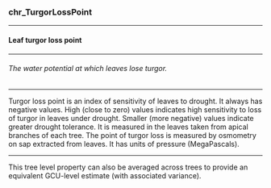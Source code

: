 ### chr_TurgorLossPoint



------
#### Leaf turgor loss point



------
###### The water potential at which leaves lose turgor.



------
Turgor loss point is an index of sensitivity of leaves to drought. It always has negative values. High (close to zero) values indicates high sensitivity to loss of turgor in leaves under drought. Smaller (more negative) values indicate greater drought tolerance. It is measured in the leaves taken from apical branches of each tree. The point of turgor loss is measured by osmometry on sap extracted from leaves. It has units of pressure (MegaPascals).



------
This tree level property can also be averaged across trees to provide an equivalent GCU-level estimate (with associated variance).